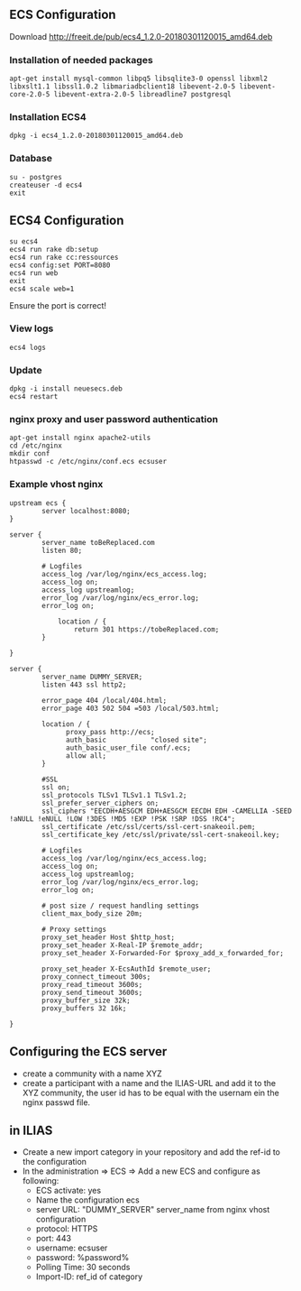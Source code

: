 ## ECS Configuration
Download http://freeit.de/pub/ecs4_1.2.0-20180301120015_amd64.deb

### Installation of needed packages
    apt-get install mysql-common libpq5 libsqlite3-0 openssl libxml2 libxslt1.1 libssl1.0.2 libmariadbclient18 libevent-2.0-5 libevent-core-2.0-5 libevent-extra-2.0-5 libreadline7 postgresql

### Installation ECS4
    dpkg -i ecs4_1.2.0-20180301120015_amd64.deb

### Database
    su - postgres
    createuser -d ecs4 
    exit

## ECS4 Configuration
    su ecs4
    ecs4 run rake db:setup
    ecs4 run rake cc:ressources
    ecs4 config:set PORT=8080
    ecs4 run web 
    exit
    ecs4 scale web=1
Ensure the port is correct!

### View logs
    ecs4 logs

### Update
    dpkg -i install neuesecs.deb
    ecs4 restart

### nginx proxy and user password authentication
    apt-get install nginx apache2-utils
    cd /etc/nginx
    mkdir conf
    htpasswd -c /etc/nginx/conf.ecs ecsuser

### Example vhost nginx
    upstream ecs { 
            server localhost:8080; 
    }
    
    server {
            server_name toBeReplaced.com
            listen 80;
             
            # Logfiles
            access_log /var/log/nginx/ecs_access.log;
            access_log on;
            access_log upstreamlog;
            error_log /var/log/nginx/ecs_error.log;
            error_log on;
    
                location / {
                    return 301 https://tobeReplaced.com;
            }
    
    }
    
    server {
            server_name DUMMY_SERVER;
            listen 443 ssl http2;
    
            error_page 404 /local/404.html;
            error_page 403 502 504 =503 /local/503.html;
    
            location / {
                  proxy_pass http://ecs;
                  auth_basic           "closed site";
                  auth_basic_user_file conf/.ecs;
                  allow all;
            }
    
            #SSL
            ssl on;
            ssl_protocols TLSv1 TLSv1.1 TLSv1.2;
            ssl_prefer_server_ciphers on;
            ssl_ciphers "EECDH+AESGCM EDH+AESGCM EECDH EDH -CAMELLIA -SEED !aNULL !eNULL !LOW !3DES !MD5 !EXP !PSK !SRP !DSS !RC4";
            ssl_certificate /etc/ssl/certs/ssl-cert-snakeoil.pem;
            ssl_certificate_key /etc/ssl/private/ssl-cert-snakeoil.key;
    
            # Logfiles
            access_log /var/log/nginx/ecs_access.log;
            access_log on;
            access_log upstreamlog;
            error_log /var/log/nginx/ecs_error.log;
            error_log on;
    
            # post size / request handling settings
            client_max_body_size 20m;
    
            # Proxy settings
            proxy_set_header Host $http_host;
            proxy_set_header X-Real-IP $remote_addr;
            proxy_set_header X-Forwarded-For $proxy_add_x_forwarded_for;
    
            proxy_set_header X-EcsAuthId $remote_user;
            proxy_connect_timeout 300s;
            proxy_read_timeout 3600s;
            proxy_send_timeout 3600s;
            proxy_buffer_size 32k;
            proxy_buffers 32 16k;
    
    }

## Configuring the  ECS server
- create a community with a name XYZ
- create a participant with a name and the ILIAS-URL and add it to the XYZ community, the user id has to be equal with the usernam ein the nginx passwd file.

## in ILIAS
- Create a new import category in your repository and add the ref-id to the configuration
- In the administration => ECS => Add a new ECS and configure as following:
  - ECS activate: yes
  - Name the configuration ecs
  - server URL: "DUMMY_SERVER" server_name from nginx vhost configuration
  - protocol: HTTPS
  - port: 443
  - username: ecsuser
  - password: %password%
  - Polling Time: 30 seconds
  - Import-ID: ref_id of category

